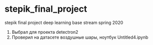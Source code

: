 # stepik_final_project
stepik final project deep learning base stream spring 2020
1) Выбрал для проекта detectron2
2) Проверил на датасете воздушные шары, ноутбук Untitled4.ipynb
